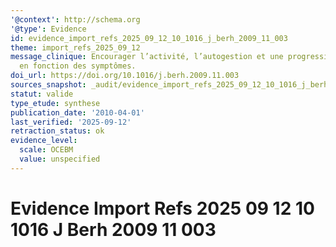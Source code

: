 ```yaml
---
'@context': http://schema.org
'@type': Evidence
id: evidence_import_refs_2025_09_12_10_1016_j_berh_2009_11_003
theme: import_refs_2025_09_12
message_clinique: Encourager l’activité, l’autogestion et une progression graduée
  en fonction des symptômes.
doi_url: https://doi.org/10.1016/j.berh.2009.11.003
sources_snapshot: _audit/evidence_import_refs_2025_09_12_10_1016_j_berh_2009_11_003.json
statut: valide
type_etude: synthese
publication_date: '2010-04-01'
last_verified: '2025-09-12'
retraction_status: ok
evidence_level:
  scale: OCEBM
  value: unspecified
---
```

# Evidence Import Refs 2025 09 12 10 1016 J Berh 2009 11 003

